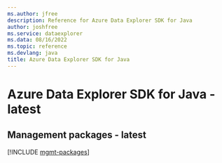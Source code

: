 ```yaml
---
ms.author: jfree
description: Reference for Azure Data Explorer SDK for Java
author: joshfree
ms.service: dataexplorer
ms.data: 08/16/2022
ms.topic: reference
ms.devlang: java
title: Azure Data Explorer SDK for Java
---
```

# Azure Data Explorer SDK for Java - latest

## Management packages - latest
[!INCLUDE [mgmt-packages](data-explorer-mgmt-index.md)]